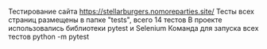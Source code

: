 Тестирование сайта https://stellarburgers.nomoreparties.site/
Тесты всех страниц размещены в папке "tests", всего 14 тестов
В проекте использовались библиотеки pytest и Selenium
Команда для запуска всех тестов python -m pytest

